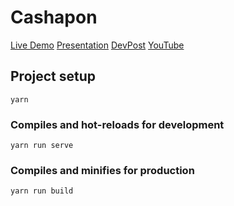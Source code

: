 # Cashapon

[Live Demo](https://cashapon.netlify.com)
[Presentation](https://docs.google.com/presentation/d/1uI_Rjb_NBkBj1GtH7eJj2wHFKW2t19F_YVziEZOqBTM/edit#slide=id.p)
[DevPost](https://devpost.com/software/decrypt-2019-cashapon)
[YouTube](https://www.youtube.com/watch?v=Wr7XKBilQbI&feature=youtu.be)

## Project setup
```
yarn
```

### Compiles and hot-reloads for development
```
yarn run serve
```

### Compiles and minifies for production
```
yarn run build
```

